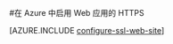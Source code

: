 <properties
	pageTitle="在 Azure 中启用 Web 应用的 HTTPS"
	description="了解如何为 Azure Web 应用启用 SSL。"
	services="app-service"
	documentationCenter=".net"
	authors="cephalin"
	manager="wpickett"
	editor="jimbe"
	tags="top-support-issue"/>

<tags
	ms.service="app-service"
	ms.date="02/03/2016"
	wacn.date="03/28/2016"/>

#在 Azure 中启用 Web 应用的 HTTPS

[AZURE.INCLUDE [configure-ssl-web-site](../includes/configure-ssl-web-site.md)]

<!---HONumber=Mooncake_1207_2015-->
